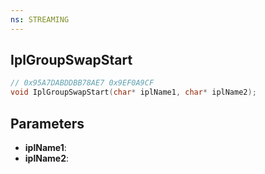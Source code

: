 ```yaml
---
ns: STREAMING
---
```

## IplGroupSwapStart

```c
// 0x95A7DABDDBB78AE7 0x9EF0A9CF
void IplGroupSwapStart(char* iplName1, char* iplName2);
```


## Parameters
* **iplName1**: 
* **iplName2**: 

